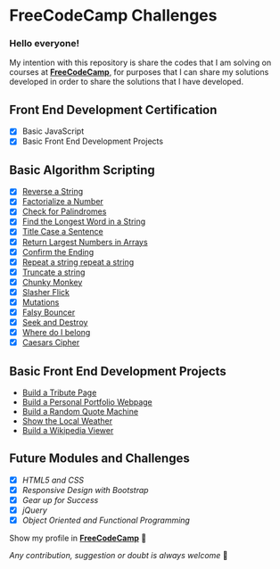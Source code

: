 # FreeCodeCamp Challenges
### Hello everyone!
My intention with this repository is share the codes that I am solving on courses at [**FreeCodeCamp**](https://www.freecodecamp.com/), for purposes that I can share my solutions developed in order to share the solutions that I have developed.


## Front End Development Certification
  * [x] Basic JavaScript
  * [x] Basic Front End Development Projects

## Basic Algorithm Scripting
* [x] [Reverse a String](https://github.com/wgoulart/FreeCodeCamp/blob/master/basic-algorithms/reverseString.js)
* [x] [Factorialize a Number](https://github.com/wgoulart/FreeCodeCamp/blob/master/basic-algorithms/factorializeNumber.js)
* [x] [Check for Palindromes](https://github.com/wgoulart/FreeCodeCamp/blob/master/basic-algorithms/checkPalindromes.js)
* [x] [Find the Longest Word in a String](https://github.com/wgoulart/FreeCodeCamp/blob/master/basic-algorithms/longestWordString.js)
* [x] [Title Case a Sentence](https://github.com/wgoulart/FreeCodeCamp/blob/master/basic-algorithms/titleCaseSentence.js)
* [x] [Return Largest Numbers in Arrays](https://github.com/wgoulart/FreeCodeCamp/blob/master/basic-algorithms/largestNumber.js)
* [x] [Confirm the Ending](https://github.com/wgoulart/FreeCodeCamp/blob/master/basic-algorithms/confirmEndingString.js)
* [x] [Repeat a string repeat a string](https://github.com/wgoulart/FreeCodeCamp/blob/master/basic-algorithms/repeatStringRepeatString.js)
* [x] [Truncate a string](https://github.com/wgoulart/FreeCodeCamp/blob/master/basic-algorithms/truncateString.js)
* [x] [Chunky Monkey](https://github.com/wgoulart/FreeCodeCamp/blob/master/basic-algorithms/chunkyMonkey.js)
* [x] [Slasher Flick](https://github.com/wgoulart/FreeCodeCamp/blob/master/basic-algorithms/slasherFlick.js)
* [x] [Mutations](https://github.com/wgoulart/FreeCodeCamp/blob/master/basic-algorithms/mutations.js)
* [x] [Falsy Bouncer ](https://github.com/wgoulart/FreeCodeCamp/blob/master/basic-algorithms/falsyBouncer.js)
* [x] [Seek and Destroy ](https://github.com/wgoulart/FreeCodeCamp/blob/master/basic-algorithms/seekAndDestroy.js)
* [x] [Where do I belong ](https://github.com/wgoulart/FreeCodeCamp/blob/master/basic-algorithms/whereDoIBelong.js)
* [x] [Caesars Cipher ](https://github.com/wgoulart/FreeCodeCamp/blob/master/basic-algorithms/caesarsCipher.js)

## Basic Front End Development Projects
  * [Build a Tribute Page](http://codepen.io/wgoulaart/full/reqdrx/)
  * [Build a Personal Portfolio Webpage](https://codepen.io/wgoulaart/full/bpmMgG/)
  * [Build a Random Quote Machine](http://codepen.io/wgoulaart/full/YWPLeL/)
  * [Show the Local Weather](http://codepen.io/wgoulaart/full/QEjpNB/)
  * [Build a Wikipedia Viewer](http://codepen.io/wgoulaart/full/qNbZbm/)

## Future Modules and Challenges
  * [X] _HTML5 and CSS_
  * [X] _Responsive Design with Bootstrap_
  * [X] _Gear up for Success_
  * [X] _jQuery_
  * [X] _Object Oriented and Functional Programming_

Show my profile in [__FreeCodeCamp__](https://www.freecodecamp.com/wgoulart) :triangular_flag_on_post:

*Any contribution, suggestion or doubt is always welcome* :punch:
